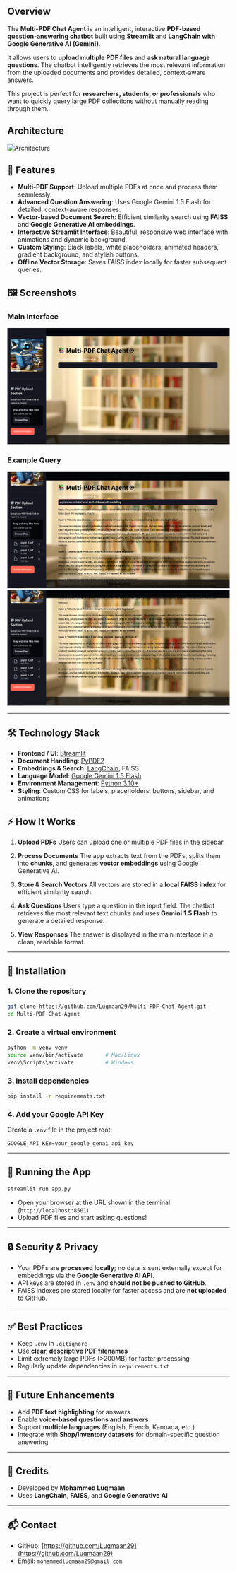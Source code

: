 ## Overview

The **Multi-PDF Chat Agent** is an intelligent, interactive **PDF-based question-answering chatbot** built using **Streamlit** and **LangChain with Google Generative AI (Gemini)**.

It allows users to **upload multiple PDF files** and **ask natural language questions**. The chatbot intelligently retrieves the most relevant information from the uploaded documents and provides detailed, context-aware answers.

This project is perfect for **researchers, students, or professionals** who want to quickly query large PDF collections without manually reading through them.

## Architecture 

![Architecture](img/Architecture.jpg)



## 🌟 Features

* **Multi-PDF Support**: Upload multiple PDFs at once and process them seamlessly.
* **Advanced Question Answering**: Uses Google Gemini 1.5 Flash for detailed, context-aware responses.
* **Vector-based Document Search**: Efficient similarity search using **FAISS** and **Google Generative AI embeddings**.
* **Interactive Streamlit Interface**: Beautiful, responsive web interface with animations and dynamic background.
* **Custom Styling**: Black labels, white placeholders, animated headers, gradient background, and stylish buttons.
* **Offline Vector Storage**: Saves FAISS index locally for faster subsequent queries.



## 🖼 Screenshots

### Main Interface

![Main Interface](img/home.png)

### Example Query

![Query Output](img/op1.png)
![Query Output](img/op2.png)

---

## 🛠 Technology Stack

* **Frontend / UI**: [Streamlit](https://streamlit.io/)
* **Document Handling**: [PyPDF2](https://pypi.org/project/PyPDF2/)
* **Embeddings & Search**: [LangChain](https://www.langchain.com/), FAISS
* **Language Model**: [Google Gemini 1.5 Flash](https://developers.generativeai.google/)
* **Environment Management**: [Python 3.10+](https://www.python.org/)
* **Styling**: Custom CSS for labels, placeholders, buttons, sidebar, and animations


## ⚡ How It Works

1. **Upload PDFs**
   Users can upload one or multiple PDF files in the sidebar.

2. **Process Documents**
   The app extracts text from the PDFs, splits them into **chunks**, and generates **vector embeddings** using Google Generative AI.

3. **Store & Search Vectors**
   All vectors are stored in a **local FAISS index** for efficient similarity search.

4. **Ask Questions**
   Users type a question in the input field. The chatbot retrieves the most relevant text chunks and uses **Gemini 1.5 Flash** to generate a detailed response.

5. **View Responses**
   The answer is displayed in the main interface in a clean, readable format.

---

## 🚀 Installation

### 1. Clone the repository

```bash
git clone https://github.com/Luqmaan29/Multi-PDF-Chat-Agent.git
cd Multi-PDF-Chat-Agent
```

### 2. Create a virtual environment

```bash
python -m venv venv
source venv/bin/activate       # Mac/Linux
venv\Scripts\activate          # Windows
```

### 3. Install dependencies

```bash
pip install -r requirements.txt
```

### 4. Add your Google API Key

Create a `.env` file in the project root:

```
GOOGLE_API_KEY=your_google_genai_api_key
```

---

## 🏃 Running the App

```bash
streamlit run app.py
```

* Open your browser at the URL shown in the terminal (`http://localhost:8501`)
* Upload PDF files and start asking questions!

---

## 🔒 Security & Privacy

* Your PDFs are **processed locally**; no data is sent externally except for embeddings via the **Google Generative AI API**.
* API keys are stored in `.env` and **should not be pushed to GitHub**.
* FAISS indexes are stored locally for faster access and are **not uploaded** to GitHub.

---

## ✅ Best Practices

* Keep `.env` in `.gitignore`
* Use **clear, descriptive PDF filenames**
* Limit extremely large PDFs (>200MB) for faster processing
* Regularly update dependencies in `requirements.txt`

---

## 📜 Future Enhancements

* Add **PDF text highlighting** for answers
* Enable **voice-based questions and answers**
* Support **multiple languages** (English, French, Kannada, etc.)
* Integrate with **Shop/Inventory datasets** for domain-specific question answering

---

## 🙌 Credits

* Developed by **Mohammed Luqmaan**
* Uses **LangChain**, **FAISS**, and **Google Generative AI**

---

## 📬 Contact

* GitHub: [https://github.com/Luqmaan29](https://github.com/Luqmaan29)
* Email: `mohammedluqmaan29@gmail.com`


